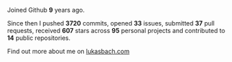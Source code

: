 Joined Github **9** years ago.

Since then I pushed **3720** commits, opened **33** issues, submitted **37** pull requests, received **607** stars across **95** personal projects and contributed to **14** public repositories.

Find out more about me on [lukasbach.com](https://lukasbach.com)
